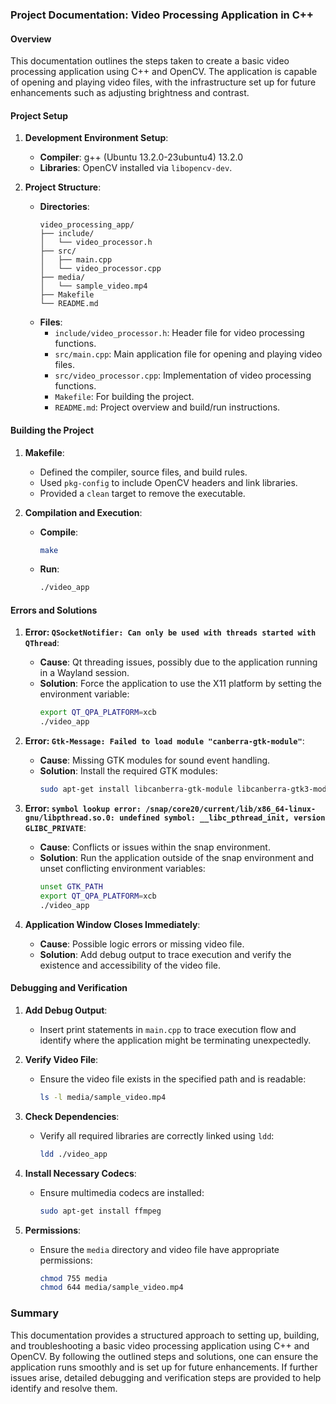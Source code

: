 ### Project Documentation: Video Processing Application in C++

#### Overview
This documentation outlines the steps taken to create a basic video processing application using C++ and OpenCV. The application is capable of opening and playing video files, with the infrastructure set up for future enhancements such as adjusting brightness and contrast.

#### Project Setup

1. **Development Environment Setup**:
   - **Compiler**: g++ (Ubuntu 13.2.0-23ubuntu4) 13.2.0
   - **Libraries**: OpenCV installed via `libopencv-dev`.

2. **Project Structure**:
   - **Directories**:
     ```
     video_processing_app/
     ├── include/
     │   └── video_processor.h
     ├── src/
     │   ├── main.cpp
     │   └── video_processor.cpp
     ├── media/
     │   └── sample_video.mp4
     ├── Makefile
     └── README.md
     ```
   - **Files**:
     - `include/video_processor.h`: Header file for video processing functions.
     - `src/main.cpp`: Main application file for opening and playing video files.
     - `src/video_processor.cpp`: Implementation of video processing functions.
     - `Makefile`: For building the project.
     - `README.md`: Project overview and build/run instructions.

#### Building the Project

1. **Makefile**:
   - Defined the compiler, source files, and build rules.
   - Used `pkg-config` to include OpenCV headers and link libraries.
   - Provided a `clean` target to remove the executable.

2. **Compilation and Execution**:
   - **Compile**:
     ```bash
     make
     ```
   - **Run**:
     ```bash
     ./video_app
     ```

#### Errors and Solutions

1. **Error: `QSocketNotifier: Can only be used with threads started with QThread`**:
   - **Cause**: Qt threading issues, possibly due to the application running in a Wayland session.
   - **Solution**: Force the application to use the X11 platform by setting the environment variable:
     ```bash
     export QT_QPA_PLATFORM=xcb
     ./video_app
     ```

2. **Error: `Gtk-Message: Failed to load module "canberra-gtk-module"`**:
   - **Cause**: Missing GTK modules for sound event handling.
   - **Solution**: Install the required GTK modules:
     ```bash
     sudo apt-get install libcanberra-gtk-module libcanberra-gtk3-module
     ```

3. **Error: `symbol lookup error: /snap/core20/current/lib/x86_64-linux-gnu/libpthread.so.0: undefined symbol: __libc_pthread_init, version GLIBC_PRIVATE`**:
   - **Cause**: Conflicts or issues within the snap environment.
   - **Solution**: Run the application outside of the snap environment and unset conflicting environment variables:
     ```bash
     unset GTK_PATH
     export QT_QPA_PLATFORM=xcb
     ./video_app
     ```

4. **Application Window Closes Immediately**:
   - **Cause**: Possible logic errors or missing video file.
   - **Solution**: Add debug output to trace execution and verify the existence and accessibility of the video file.

#### Debugging and Verification

1. **Add Debug Output**:
   - Insert print statements in `main.cpp` to trace execution flow and identify where the application might be terminating unexpectedly.

2. **Verify Video File**:
   - Ensure the video file exists in the specified path and is readable:
     ```bash
     ls -l media/sample_video.mp4
     ```

3. **Check Dependencies**:
   - Verify all required libraries are correctly linked using `ldd`:
     ```bash
     ldd ./video_app
     ```

4. **Install Necessary Codecs**:
   - Ensure multimedia codecs are installed:
     ```bash
     sudo apt-get install ffmpeg
     ```

5. **Permissions**:
   - Ensure the `media` directory and video file have appropriate permissions:
     ```bash
     chmod 755 media
     chmod 644 media/sample_video.mp4
     ```

### Summary
This documentation provides a structured approach to setting up, building, and troubleshooting a basic video processing application using C++ and OpenCV. By following the outlined steps and solutions, one can ensure the application runs smoothly and is set up for future enhancements. If further issues arise, detailed debugging and verification steps are provided to help identify and resolve them.